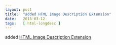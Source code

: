 ```yaml
---
layout: post
title:  "added HTML Image Description Extension"
date:   2013-03-12
tags:   [ html-longdesc ]
---
```


added [HTML Image Description Extension](/spec/html-longdesc)

